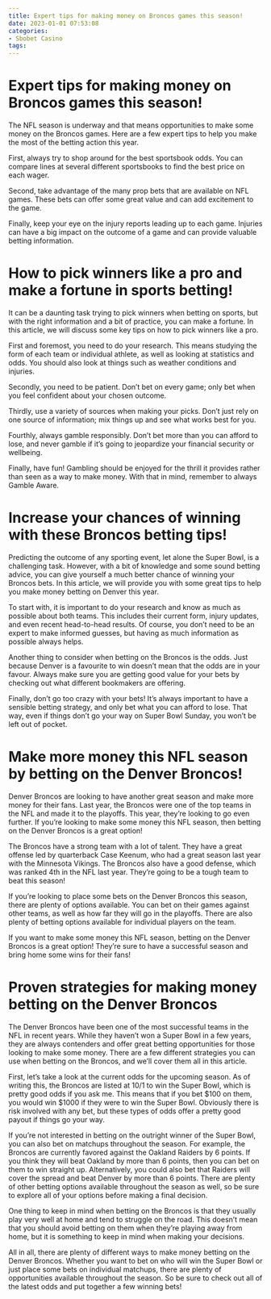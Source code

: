 ```yaml
---
title: Expert tips for making money on Broncos games this season!
date: 2023-01-01 07:53:08
categories:
- Sbobet Casino
tags:
---
```



#  Expert tips for making money on Broncos games this season!

The NFL season is underway and that means opportunities to make some money on the Broncos games. Here are a few expert tips to help you make the most of the betting action this year.

First, always try to shop around for the best sportsbook odds. You can compare lines at several different sportsbooks to find the best price on each wager.

Second, take advantage of the many prop bets that are available on NFL games. These bets can offer some great value and can add excitement to the game.

Finally, keep your eye on the injury reports leading up to each game. Injuries can have a big impact on the outcome of a game and can provide valuable betting information.

#  How to pick winners like a pro and make a fortune in sports betting!

It can be a daunting task trying to pick winners when betting on sports, but with the right information and a bit of practice, you can make a fortune. In this article, we will discuss some key tips on how to pick winners like a pro.

First and foremost, you need to do your research. This means studying the form of each team or individual athlete, as well as looking at statistics and odds. You should also look at things such as weather conditions and injuries.

Secondly, you need to be patient. Don’t bet on every game; only bet when you feel confident about your chosen outcome.

Thirdly, use a variety of sources when making your picks. Don’t just rely on one source of information; mix things up and see what works best for you.

Fourthly, always gamble responsibly. Don’t bet more than you can afford to lose, and never gamble if it’s going to jeopardize your financial security or wellbeing.

Finally, have fun! Gambling should be enjoyed for the thrill it provides rather than seen as a way to make money. With that in mind, remember to always Gamble Aware.

#  Increase your chances of winning with these Broncos betting tips!

Predicting the outcome of any sporting event, let alone the Super Bowl, is a challenging task. However, with a bit of knowledge and some sound betting advice, you can give yourself a much better chance of winning your Broncos bets. In this article, we will provide you with some great tips to help you make money betting on Denver this year.

To start with, it is important to do your research and know as much as possible about both teams. This includes their current form, injury updates, and even recent head-to-head results. Of course, you don’t need to be an expert to make informed guesses, but having as much information as possible always helps.

Another thing to consider when betting on the Broncos is the odds. Just because Denver is a favourite to win doesn’t mean that the odds are in your favour. Always make sure you are getting good value for your bets by checking out what different bookmakers are offering.

Finally, don’t go too crazy with your bets! It’s always important to have a sensible betting strategy, and only bet what you can afford to lose. That way, even if things don’t go your way on Super Bowl Sunday, you won’t be left out of pocket.

#  Make more money this NFL season by betting on the Denver Broncos!

Denver Broncos are looking to have another great season and make more money for their fans. Last year, the Broncos were one of the top teams in the NFL and made it to the playoffs. This year, they’re looking to go even further. If you’re looking to make some money this NFL season, then betting on the Denver Broncos is a great option!

The Broncos have a strong team with a lot of talent. They have a great offense led by quarterback Case Keenum, who had a great season last year with the Minnesota Vikings. The Broncos also have a good defense, which was ranked 4th in the NFL last year. They’re going to be a tough team to beat this season!

If you’re looking to place some bets on the Denver Broncos this season, there are plenty of options available. You can bet on their games against other teams, as well as how far they will go in the playoffs. There are also plenty of betting options available for individual players on the team.

If you want to make some money this NFL season, betting on the Denver Broncos is a great option! They’re sure to have a successful season and bring home some wins for their fans!

#  Proven strategies for making money betting on the Denver Broncos

The Denver Broncos have been one of the most successful teams in the NFL in recent years. While they haven’t won a Super Bowl in a few years, they are always contenders and offer great betting opportunities for those looking to make some money. There are a few different strategies you can use when betting on the Broncos, and we’ll cover them all in this article.

First, let’s take a look at the current odds for the upcoming season. As of writing this, the Broncos are listed at 10/1 to win the Super Bowl, which is pretty good odds if you ask me. This means that if you bet $100 on them, you would win $1000 if they were to win the Super Bowl. Obviously there is risk involved with any bet, but these types of odds offer a pretty good payout if things go your way.

If you’re not interested in betting on the outright winner of the Super Bowl, you can also bet on matchups throughout the season. For example, the Broncos are currently favored against the Oakland Raiders by 6 points. If you think they will beat Oakland by more than 6 points, then you can bet on them to win straight up. Alternatively, you could also bet that Raiders will cover the spread and beat Denver by more than 6 points. There are plenty of other betting options available throughout the season as well, so be sure to explore all of your options before making a final decision.

One thing to keep in mind when betting on the Broncos is that they usually play very well at home and tend to struggle on the road. This doesn’t mean that you should avoid betting on them when they’re playing away from home, but it is something to keep in mind when making your decisions.

All in all, there are plenty of different ways to make money betting on the Denver Broncos. Whether you want to bet on who will win the Super Bowl or just place some bets on individual matchups, there are plenty of opportunities available throughout the season. So be sure to check out all of the latest odds and put together a few winning bets!